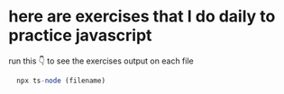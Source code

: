 # here are exercises that I do daily to practice javascript
run this 👇 to see the exercises output on each file
```javascript
  npx ts-node (filename)
```

